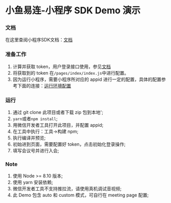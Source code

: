 # 小鱼易连-小程序 SDK Demo 演示

### 文档

在这里查阅小程序SDK文档：[文档](https://openapi.xylink.com/common/meeting/doc/description?platform=miniprogram)

### 准备工作

1. 计算并获取 token，用户登录接口使用，参见[文档](https://openapi.xylink.com/common/meeting/doc/miniprogram_server?platform=miniprogram)
2. 将获取到的 token 在`/pages/index/index.js`中进行配置。
3. 因为运行小程序，需要小程序所对应的 appid 进行一定的配置，具体的配置参考下面的连接：[运行环境配置](https://openapi.xylink.com/common/meeting/doc/run_demo?platform=miniprogram#h0613ccc-WVyQKxZj)

### 运行

1. 通过 git clone 此项目或者下载 zip 包到本地';
2. `yarn`或者`npm install`;
3. 用微信开发者工具打开此项目，并配置 appid;
4. 在工具中执行：工具->构建 npm;
5. 执行编译并预览;
6. 初始进到页面，需要配置好 token，点击初始化登录操作;
7. 填写会议号并进行入会;

### Note

1. 使用 Node >= 8.10 版本;
2. 使用 yarn 安装依赖;
3. 微信开发者工具不支持推拉流，请使用真机调试音视频;
4. 此 Demo 包含 auto 和 custom 模式，可自行在 meeting page 配置;
